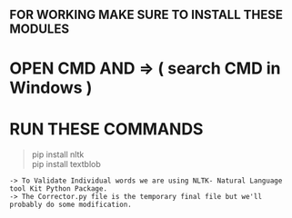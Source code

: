 ## FOR WORKING MAKE SURE TO INSTALL THESE MODULES 
# OPEN CMD AND => ( search CMD in Windows )
# RUN THESE COMMANDS 
> pip install nltk  
> pip install textblob

```
-> To Validate Individual words we are using NLTK- Natural Language tool Kit Python Package.
-> The Corrector.py file is the temporary final file but we'll probably do some modification.
```